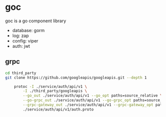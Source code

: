 # goc

goc is a go component library

* database: gorm
* log: zap
* config: viper
* auth: jwt


## grpc

```bash
cd third_party
git clone https://github.com/googleapis/googleapis.git --depth 1
```

```bash
	protoc -I ./service/auth/api/v1 \
		-I ./third_party/googleapis \
		--go_out ./service/auth/api/v1 --go_opt paths=source_relative \
		--go-grpc_out ./service/auth/api/v1 --go-grpc_opt paths=source_relative \
		--grpc-gateway_out ./service/auth/api/v1 --grpc-gateway_opt paths=source_relative \
		./service/auth/api/v1/auth.proto
```
